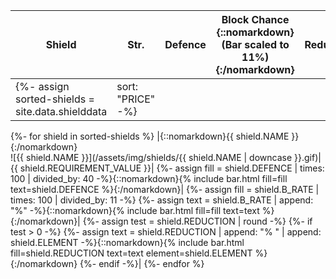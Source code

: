 |Shield|Str.|Defence|Block Chance<br />{::nomarkdown}<span class="bar-descriptor">(Bar scaled to 11%)</span>{:/nomarkdown}|Reduction|
|-|-|-|-|-|
{%- assign sorted-shields = site.data.shielddata | sort: "PRICE" -%}
{%- for shield in sorted-shields %}
  |{::nomarkdown}<span class="record-name">{{ shield.NAME }}</span>{:/nomarkdown}<br />![{{ shield.NAME }}](/assets/img/shields/{{ shield.NAME | downcase }}.gif)|{{ shield.REQUIREMENT_VALUE }}|
  {%- assign fill = shield.DEFENCE | times: 100 | divided_by: 40 -%}{::nomarkdown}{% include bar.html fill=fill text=shield.DEFENCE %}{:/nomarkdown}|
  {%- assign fill = shield.B_RATE | times: 100 | divided_by: 11 -%}
  {%- assign text = shield.B_RATE | append: "%" -%}{::nomarkdown}{% include bar.html fill=fill text=text %}{:/nomarkdown}|
  {%- assign test = shield.REDUCTION | round -%}
  {%- if test > 0 -%}
    {%- assign text = shield.REDUCTION | append: "% " | append: shield.ELEMENT -%}{::nomarkdown}{% include bar.html fill=shield.REDUCTION text=text element=shield.ELEMENT %}{:/nomarkdown}
  {%- endif -%}|
{%- endfor %}